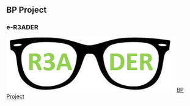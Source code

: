 ## BP Project
### e-R3ADER
![Logo](https://github.com/e-R3ADER/e-R3ADER.io/blob/main/R3ADER_Logo.PNG)
[BP Project](https://github.com/e-R3ADER/e-R3ADER.io/blob/main/Business%202020.pdf)
